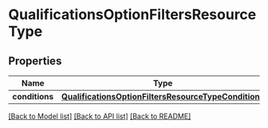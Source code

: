 # QualificationsOptionFiltersResourceType


## Properties
Name | Type | Description | Notes
------------ | ------------- | ------------- | -------------
**conditions** | [**QualificationsOptionFiltersResourceTypeConditions**](QualificationsOptionFiltersResourceTypeConditions.md) |  | [optional] 

[[Back to Model list]](../README.md#documentation-for-models) [[Back to API list]](../README.md#documentation-for-api-endpoints) [[Back to README]](../README.md)


